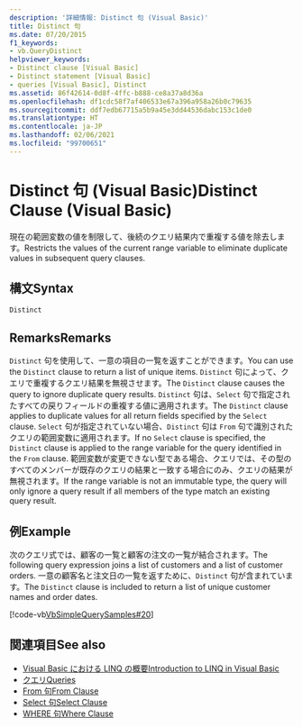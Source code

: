 ```yaml
---
description: '詳細情報: Distinct 句 (Visual Basic)'
title: Distinct 句
ms.date: 07/20/2015
f1_keywords:
- vb.QueryDistinct
helpviewer_keywords:
- Distinct clause [Visual Basic]
- Distinct statement [Visual Basic]
- queries [Visual Basic], Distinct
ms.assetid: 86f42614-0d8f-4ffc-b888-ce8a37a8d36a
ms.openlocfilehash: df1cdc58f7af406533e67a396a958a26b0c79635
ms.sourcegitcommit: ddf7edb67715a5b9a45e3dd44536dabc153c1de0
ms.translationtype: HT
ms.contentlocale: ja-JP
ms.lasthandoff: 02/06/2021
ms.locfileid: "99700651"
---
```

# <a name="distinct-clause-visual-basic"></a><span data-ttu-id="7b6a8-103">Distinct 句 (Visual Basic)</span><span class="sxs-lookup"><span data-stu-id="7b6a8-103">Distinct Clause (Visual Basic)</span></span>

<span data-ttu-id="7b6a8-104">現在の範囲変数の値を制限して、後続のクエリ結果内で重複する値を除去します。</span><span class="sxs-lookup"><span data-stu-id="7b6a8-104">Restricts the values of the current range variable to eliminate duplicate values in subsequent query clauses.</span></span>  
  
## <a name="syntax"></a><span data-ttu-id="7b6a8-105">構文</span><span class="sxs-lookup"><span data-stu-id="7b6a8-105">Syntax</span></span>  
  
```vb  
Distinct  
```  
  
## <a name="remarks"></a><span data-ttu-id="7b6a8-106">Remarks</span><span class="sxs-lookup"><span data-stu-id="7b6a8-106">Remarks</span></span>  

 <span data-ttu-id="7b6a8-107">`Distinct` 句を使用して、一意の項目の一覧を返すことができます。</span><span class="sxs-lookup"><span data-stu-id="7b6a8-107">You can use the `Distinct` clause to return a list of unique items.</span></span> <span data-ttu-id="7b6a8-108">`Distinct` 句によって、クエリで重複するクエリ結果を無視させます。</span><span class="sxs-lookup"><span data-stu-id="7b6a8-108">The `Distinct` clause causes the query to ignore duplicate query results.</span></span> <span data-ttu-id="7b6a8-109">`Distinct` 句は、`Select` 句で指定されたすべての戻りフィールドの重複する値に適用されます。</span><span class="sxs-lookup"><span data-stu-id="7b6a8-109">The `Distinct` clause applies to duplicate values for all return fields specified by the `Select` clause.</span></span> <span data-ttu-id="7b6a8-110">`Select` 句が指定されていない場合、`Distinct` 句は `From` 句で識別されたクエリの範囲変数に適用されます。</span><span class="sxs-lookup"><span data-stu-id="7b6a8-110">If no `Select` clause is specified, the `Distinct` clause is applied to the range variable for the query identified in the `From` clause.</span></span> <span data-ttu-id="7b6a8-111">範囲変数が変更できない型である場合、クエリでは、その型のすべてのメンバーが既存のクエリの結果と一致する場合にのみ、クエリの結果が無視されます。</span><span class="sxs-lookup"><span data-stu-id="7b6a8-111">If the range variable is not an immutable type, the query will only ignore a query result if all members of the type match an existing query result.</span></span>  
  
## <a name="example"></a><span data-ttu-id="7b6a8-112">例</span><span class="sxs-lookup"><span data-stu-id="7b6a8-112">Example</span></span>  

 <span data-ttu-id="7b6a8-113">次のクエリ式では、顧客の一覧と顧客の注文の一覧が結合されます。</span><span class="sxs-lookup"><span data-stu-id="7b6a8-113">The following query expression joins a list of customers and a list of customer orders.</span></span> <span data-ttu-id="7b6a8-114">一意の顧客名と注文日の一覧を返すために、`Distinct` 句が含まれています。</span><span class="sxs-lookup"><span data-stu-id="7b6a8-114">The `Distinct` clause is included to return a list of unique customer names and order dates.</span></span>  
  
 [!code-vb[VbSimpleQuerySamples#20](~/samples/snippets/visualbasic/VS_Snippets_VBCSharp/VbSimpleQuerySamples/VB/QuerySamples1.vb#20)]  
  
## <a name="see-also"></a><span data-ttu-id="7b6a8-115">関連項目</span><span class="sxs-lookup"><span data-stu-id="7b6a8-115">See also</span></span>

- [<span data-ttu-id="7b6a8-116">Visual Basic における LINQ の概要</span><span class="sxs-lookup"><span data-stu-id="7b6a8-116">Introduction to LINQ in Visual Basic</span></span>](../../programming-guide/language-features/linq/introduction-to-linq.md)
- [<span data-ttu-id="7b6a8-117">クエリ</span><span class="sxs-lookup"><span data-stu-id="7b6a8-117">Queries</span></span>](index.md)
- [<span data-ttu-id="7b6a8-118">From 句</span><span class="sxs-lookup"><span data-stu-id="7b6a8-118">From Clause</span></span>](from-clause.md)
- [<span data-ttu-id="7b6a8-119">Select 句</span><span class="sxs-lookup"><span data-stu-id="7b6a8-119">Select Clause</span></span>](select-clause.md)
- [<span data-ttu-id="7b6a8-120">WHERE 句</span><span class="sxs-lookup"><span data-stu-id="7b6a8-120">Where Clause</span></span>](where-clause.md)
